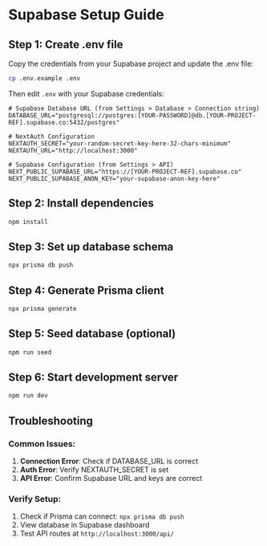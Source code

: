 # Supabase Setup Guide

## Step 1: Create .env file

Copy the credentials from your Supabase project and update the .env file:

```bash
cp .env.example .env
```

Then edit `.env` with your Supabase credentials:

```env
# Supabase Database URL (from Settings > Database > Connection string)
DATABASE_URL="postgresql://postgres:[YOUR-PASSWORD]@db.[YOUR-PROJECT-REF].supabase.co:5432/postgres"

# NextAuth Configuration
NEXTAUTH_SECRET="your-random-secret-key-here-32-chars-minimum"
NEXTAUTH_URL="http://localhost:3000"

# Supabase Configuration (from Settings > API)
NEXT_PUBLIC_SUPABASE_URL="https://[YOUR-PROJECT-REF].supabase.co"
NEXT_PUBLIC_SUPABASE_ANON_KEY="your-supabase-anon-key-here"
```

## Step 2: Install dependencies

```bash
npm install
```

## Step 3: Set up database schema

```bash
npx prisma db push
```

## Step 4: Generate Prisma client

```bash
npx prisma generate
```

## Step 5: Seed database (optional)

```bash
npm run seed
```

## Step 6: Start development server

```bash
npm run dev
```

## Troubleshooting

### Common Issues:

1. **Connection Error**: Check if DATABASE_URL is correct
2. **Auth Error**: Verify NEXTAUTH_SECRET is set
3. **API Error**: Confirm Supabase URL and keys are correct

### Verify Setup:

1. Check if Prisma can connect: `npx prisma db push`
2. View database in Supabase dashboard
3. Test API routes at `http://localhost:3000/api/`